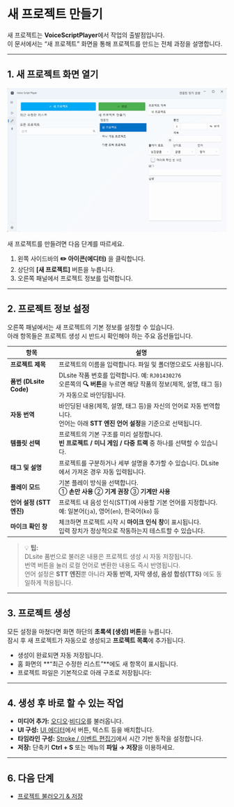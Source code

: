 # 새 프로젝트 만들기

새 프로젝트는 **VoiceScriptPlayer**에서 작업의 출발점입니다.  
이 문서에서는 “새 프로젝트” 화면을 통해 프로젝트를 만드는 전체 과정을 설명합니다.

---

## 1. 새 프로젝트 화면 열기

![project-create](../images/project-create.png)

새 프로젝트를 만들려면 다음 단계를 따르세요.

1. 왼쪽 사이드바의 **✏️ 아이콘(에디터)** 을 클릭합니다.  
2. 상단의 **[새 프로젝트]** 버튼을 누릅니다.  
3. 오른쪽 패널에서 프로젝트 정보를 입력합니다.

---

## 2. 프로젝트 정보 설정

오른쪽 패널에서는 새 프로젝트의 기본 정보를 설정할 수 있습니다.  
아래 항목들은 프로젝트 생성 시 반드시 확인해야 하는 주요 옵션들입니다.

| 항목 | 설명 |
|------|------|
| **프로젝트 제목** | 프로젝트의 이름을 입력합니다. 파일 및 폴더명으로도 사용됩니다. |
| **품번 (DLsite Code)** | DLsite 작품 번호를 입력합니다. 예: `RJ01430276`<br>오른쪽의 **🔍 버튼**을 누르면 해당 작품의 정보(제목, 설명, 태그 등)가 자동으로 바인딩됩니다. |
| **자동 번역** | 바인딩된 내용(제목, 설명, 태그 등)을 자신의 언어로 자동 번역합니다.<br>언어는 아래 **STT 엔진 언어 설정**을 기준으로 선택됩니다. |
| **템플릿 선택** | 프로젝트의 기본 구조를 미리 설정합니다.<br>**빈 프로젝트 / 미니 게임 / 다중 트랙** 중 하나를 선택할 수 있습니다. |
| **태그 및 설명** | 프로젝트를 구분하거나 세부 설명을 추가할 수 있습니다. DLsite에서 가져온 경우 자동 입력됩니다. |
| **플레이 모드** | 기본 플레이 방식을 선택합니다.<br>① **손만 사용** ② **기계 권장** ③ **기계만 사용** |
| **언어 설정 (STT 엔진)** | 프로젝트 내 음성 인식(STT)에 사용할 기본 언어를 지정합니다.<br>예: 일본어(`ja`), 영어(`en`), 한국어(`ko`) 등 |
| **마이크 확인 창** | 체크하면 프로젝트 시작 시 **마이크 인식 창**이 표시됩니다.<br>입력 장치가 정상적으로 작동하는지 테스트할 수 있습니다. |

> 💡 **팁:**  
> DLsite 품번으로 불러온 내용은 프로젝트 생성 시 자동 저장됩니다.  
> 번역 버튼을 눌러 로컬 언어로 변환한 내용도 즉시 반영됩니다.  
> 언어 설정은 **STT 엔진**뿐 아니라 **자동 번역, 자막 생성, 음성 합성(TTS)** 에도 동일하게 적용됩니다.


---

## 3. 프로젝트 생성

모든 설정을 마쳤다면 화면 하단의 **초록색 [생성] 버튼**을 누릅니다.  
잠시 후 새 프로젝트가 자동으로 생성되고 **프로젝트 목록**에 추가됩니다.

- 생성이 완료되면 자동 저장됩니다.  
- 홈 화면의 **“최근 수정한 리스트”**에도 새 항목이 표시됩니다.  
- 프로젝트 파일은 기본적으로 아래 구조로 저장됩니다:


---

## 4. 생성 후 바로 할 수 있는 작업

- **미디어 추가:** [오디오](../editor/sound.md)·[비디오](../editor/video.md)를 불러옵니다.  
- **UI 구성:** [UI 에디터](../editor/ui.md)에서 버튼, 텍스트 등을 배치합니다.  
- **타임라인 구성:** [Stroke / 이벤트 편집기](../editor/stroke.md)에서 시간 기반 동작을 설정합니다.  
- **저장:** 단축키 **Ctrl + S** 또는 메뉴의 **파일 → 저장**을 이용하세요.

---

## 6. 다음 단계

- [프로젝트 불러오기 & 저장](manage.md)
